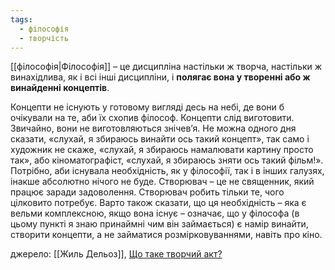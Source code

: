 ```yaml
---
tags:
  - філософія
  - творчість
---
```


[[філософія|Філософія]] – це дисципліна настільки ж творча, настільки ж винахідлива, як і всі інші дисципліни, і **полягає вона у творенні або ж винайденні концептів**. 

Концепти не існують у готовому вигляді десь на небі, де вони б очікували на те, аби їх схопив філософ. Концепти слід виготовити. Звичайно, вони не виготовляються знічев’я. Не можна одного дня сказати, «слухай, я збираюсь винайти ось такий концепт», так само і художник не скаже, «слухай, я збираюсь намалювати картину просто так», або кіноматографіст, «слухай, я збираюсь зняти ось такий фільм!». Потрібно, аби існувала необхідність, як у філософії, так і в інших галузях, інакше абсолютно нічого не буде. Створювач – це не священник, який працює заради задоволення. Створювач робить тільки те, чого цілковито потребує. Варто також сказати, що ця необхідність – яка є вельми комплексною, якщо вона існує – означає, що у філософа (в цьому пункті я знаю принаймні чим він займається) є намір винайти, створити концепти, а не займатися розмірковуваннями, навіть про кіно.

джерело: [[Жиль Дельоз]], [Що таке творчий акт?](https://kontur.media/deleuze_acte_de_creation/)